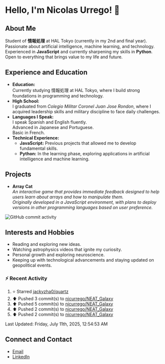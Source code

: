 
# Hello, I'm Nicolas Urrego! 👋

## About Me
Student of **情報処理** at HAL Tokyo (currently in my 2nd and final year).  
Passionate about artificial intelligence, machine learning, and technology.  
Experienced in **JavaScript** and currently sharpening my skills in **Python**.  
Open to everything that brings value to my life and future.

## Experience and Education
- **Education:**  
  Currently studying 情報処理 at HAL Tokyo, where I build strong foundations in programming and technology.
- **High School:**  
  I graduated from *Colegio Militar Coronel Juan Jose Rondon*, where I acquired leadership skills and military discipline to face daily challenges.
- **Languages I Speak:**  
  I speak Spanish and English fluently.  
  Advanced in Japanese and Portuguese.  
  Basic in French.
- **Technical Experience:**  
  - **JavaScript:** Previous projects that allowed me to develop fundamental skills.  
  - **Python:** In the learning phase, exploring applications in artificial intelligence and machine learning.

## Projects
- **Array Cat**  
  *An interactive game that provides immediate feedback designed to help users learn about arrays and how to manipulate them.  
  Originally developed in a JavaScript environment, with plans to deploy versions in other programming languages based on user preference.*

![GitHub commit activity](https://img.shields.io/github/commit-activity/m/nicurrego/ArrayGame)
## Interests and Hobbies
- Reading and exploring new ideas.
- Watching astrophysics videos that ignite my curiosity.
- Personal growth and exploring neuroscience.
- Keeping up with technological advancements and staying updated on geopolitical events.

### :zap: Recent Activity
<!--RECENT_ACTIVITY:start-->
1. ⭐ Starred [jackyzha0/quartz](https://github.com/jackyzha0/quartz)<br>
2. ⬆️ Pushed 3 commit(s) to [nicurrego/NEAT_Galaxy](https://github.com/nicurrego/NEAT_Galaxy)<br>
3. ⬆️ Pushed 5 commit(s) to [nicurrego/NEAT_Galaxy](https://github.com/nicurrego/NEAT_Galaxy)<br>
4. ⬆️ Pushed 2 commit(s) to [nicurrego/NEAT_Galaxy](https://github.com/nicurrego/NEAT_Galaxy)<br>
5. ⬆️ Pushed 2 commit(s) to [nicurrego/NEAT_Galaxy](https://github.com/nicurrego/NEAT_Galaxy)<br>
<!--RECENT_ACTIVITY:end-->

<!--RECENT_ACTIVITY:last_update-->
Last Updated: Friday, July 11th, 2025, 12:54:53 AM
<!--RECENT_ACTIVITY:last_update_end-->

## Connect and Contact
- [Email](mailto:nicurrego+github@gmail.com)  
- [LinkedIn](https://www.linkedin.com/in/nicolasurregodiaz)




